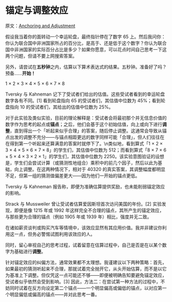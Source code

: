 # 锚定与调整效应

原文：[Anchoring and Adjustment](https://www.readthesequences.com/Anchoring-And-Adjustment)

假设我当着你的面转动一个幸运轮盘，最终指针停在了数字 65 上。然后我问你：你认为联合国中非洲国家所占的百分比，是高于、还是低于这个数字？你认为联合国中非洲国家的实际百分占比是多少？如果你愿意，可以花点时间自己思考一下这两个问题，但请不要上网搜索答案。

另外，请尝试在**五秒钟**之内，估算以下算术表达式的结果。五秒钟。准备好了吗？预备……**开始！**

1 × 2 × 3 × 4 × 5 × 6 × 7 × 8

Tversky 与 Kahneman 记下了受试者们给出的估值。这些受试者看到的幸运轮盘数字各有不同。[1] 看到轮盘指向 65 的受试者们，其估值中位数为 45%；看到轮盘指向 10 的受试者们，其给出的估值中位数为 25%。

对于此实验及类似实验，目前的理论解释是：受试者会将最初那个并无信息价值的数字作为思考的起点或**锚点**；之后，他们会基于这个初始估值，向上或向下进行**调整**，直到得出一个「听起来似乎合理」的答案，随后停止调整。这通常会导致从锚点出发的调整不充分——与锚点相距更远的数字同样可能「合理」，但人们往往在在得到第一个听起来还算满意的答案时就停下了。\n类似地，看到算式「1 × 2 × 3 × 4 × 5 × 6 × 7 × 8」的学生们，其估值中位数为 512；而看到算式「8 × 7 × 6 × 5 × 4 × 3 × 2 × 1」的学生们，其估值中位数为 2250。该实验意图验证的设想是，学生们会尝试计算（或猜测性地组合）乘积中的前几个因子，然后以此为基础，向上调整。在这两种情况下，相对于 40320 的真实答案，其调整幅度都明显不足，但第一组的猜测值偏差更大——因为他们一开始的锚点更低。

Tversky 与 Kahneman 报告称，即便为准确估算提供奖励，也未能削弱锚定效应的影响。

Strack 与 Mussweiler 曾让受试者估算爱因斯坦首次访问美国的年份。[2] 实验发现，即便是像 1215 年或 1992 年这样完全不合理的锚点，其所产生的锚定效应，与那些更为合理的锚点（例如 1905 年或 1939 年）相比，强度并无二致。

在诸如薪资谈判或购买汽车等情境中，该效应显然有其应用价值。我并非建议你利用这一点，但务必警惕试图利用该效应的人。

同时，留心审视自己的思考过程，试着留意在估算过程中，自己是否是在以某个数字为基础进行**调整**。

针对锚定效应的纠偏方法，通常效果都不太理想。我谨建议以下两种策略：首先，如果最初的猜测听起来不合理，那就试着完全抛开它，从头开始估算，而不是以它为基准上下调整。但仅凭这一点可能还不够——即便被明确告知要避免锚定效应，受试者似乎依然会受到影响。[3] 因此，方法二：在尝试第一种方法的过程中，不妨同时试着在反方向设定第二个锚点——一个明显偏高或偏低的锚点，以对应第一个明显偏低或偏高的锚点——并对此思考一番。